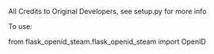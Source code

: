 All Credits to Original Developers, see setup.py for more info

To use:

from flask_openid_steam.flask_openid_steam import OpenID
